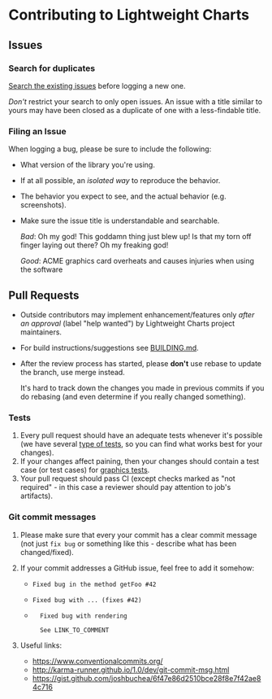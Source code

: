 # Contributing to Lightweight Charts

## Issues

### Search for duplicates

[Search the existing issues](https://github.com/tradingview/lightweight-charts/search?type=Issues) before logging a new one.

_Don't_ restrict your search to only open issues. An issue with a title similar to yours may have been closed as a duplicate of one with a less-findable title.

### Filing an Issue

When logging a bug, please be sure to include the following:

- What version of the library you're using.
- If at all possible, an _isolated way_ to reproduce the behavior.
- The behavior you expect to see, and the actual behavior (e.g. screenshots).
- Make sure the issue title is understandable and searchable.

    _Bad_: Oh my god! This goddamn thing just blew up! Is that my torn off finger laying out there? Oh my freaking god!

    _Good_: ACME graphics card overheats and causes injuries when using the software

## Pull Requests

- Outside contributors may implement enhancement/features only _after an approval_ (label "help wanted") by Lightweight Charts project maintainers.
- For build instructions/suggestions see [BUILDING.md](./BUILDING.md).
- After the review process has started, please **don't** use rebase to update the branch, use merge instead.

    It's hard to track down the changes you made in previous commits if you do rebasing (and even determine if you really changed something).

### Tests

1. Every pull request should have an adequate tests whenever it's possible (we have several [type of tests](./tests/), so you can find what works best for your changes).
1. If your changes affect paining, then your changes should contain a test case (or test cases) for [graphics tests](./tests/e2e/graphics).
1. Your pull request should pass CI (except checks marked as "not required" - in this case a reviewer should pay attention to job's artifacts).

### Git commit messages

1. Please make sure that every your commit has a clear commit message (not just `fix bug` or something like this - describe what has been changed/fixed).

1. If your commit addresses a GitHub issue, feel free to add it somehow:

    - `Fixed bug in the method getFoo #42`
    - `Fixed bug with ... (fixes #42)`

    - ```text
        Fixed bug with rendering

        See LINK_TO_COMMENT
        ```

1. Useful links:

    - <https://www.conventionalcommits.org/>
    - <http://karma-runner.github.io/1.0/dev/git-commit-msg.html>
    - <https://gist.github.com/joshbuchea/6f47e86d2510bce28f8e7f42ae84c716>
